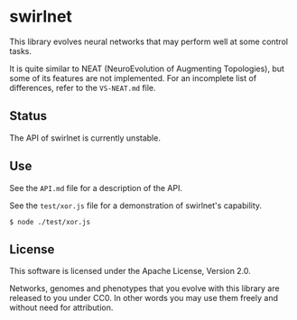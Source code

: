 # swirlnet

This library evolves neural networks that may perform well at some control
tasks.

It is quite similar to NEAT (NeuroEvolution of Augmenting Topologies), but some
of its features are not implemented.
For an incomplete list of differences, refer to the `VS-NEAT.md` file.

## Status

The API of swirlnet is currently unstable.

## Use

See the `API.md` file for a description of the API.

See the `test/xor.js` file for a demonstration of swirlnet's capability.

    $ node ./test/xor.js

## License

This software is licensed under the Apache License, Version 2.0.

Networks, genomes and phenotypes that you evolve with this library are released
to you under CC0. In other words you may use them freely and without need for
attribution.

